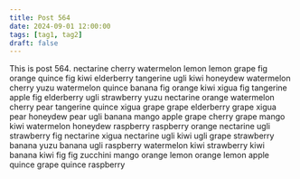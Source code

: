 ```yaml
---
title: Post 564
date: 2024-09-01 12:00:00
tags: [tag1, tag2]
draft: false
---
```

This is post 564.
nectarine
cherry
watermelon
lemon
lemon
grape
fig
orange
quince
fig
kiwi
elderberry
tangerine
ugli
kiwi
honeydew
watermelon
cherry
yuzu
watermelon
quince
banana
fig
orange
kiwi
xigua
fig
tangerine
apple
fig
elderberry
ugli
strawberry
yuzu
nectarine
orange
watermelon
cherry
pear
tangerine
quince
xigua
grape
grape
elderberry
grape
xigua
pear
honeydew
pear
ugli
banana
mango
apple
grape
cherry
grape
mango
kiwi
watermelon
honeydew
raspberry
raspberry
orange
nectarine
ugli
strawberry
fig
nectarine
xigua
nectarine
ugli
kiwi
ugli
grape
strawberry
banana
yuzu
banana
ugli
raspberry
watermelon
kiwi
strawberry
kiwi
banana
kiwi
fig
fig
zucchini
mango
orange
lemon
orange
lemon
apple
quince
grape
quince
raspberry
